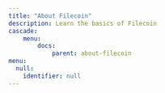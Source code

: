 ```yaml
---
title: "About Filecoin"
description: Learn the basics of Filecoin
cascade:
    menu:
        docs:
            parent: about-filecoin
menu:
  null:
    identifier: null
---
```

